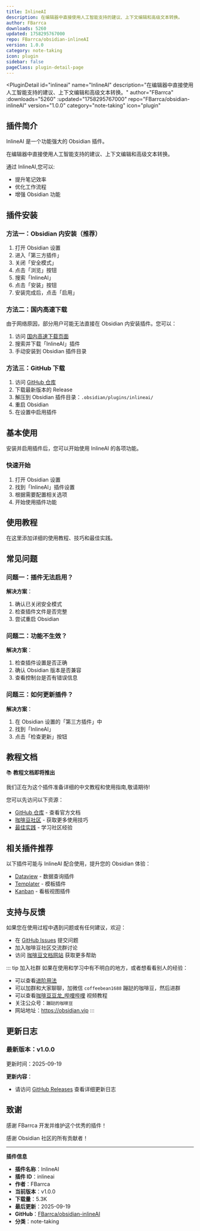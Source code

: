 ```yaml
---
title: InlineAI
description: 在编辑器中直接使用人工智能支持的建议、上下文编辑和高级文本转换。
author: FBarrca
downloads: 5260
updated: 1758295767000
repo: FBarrca/obsidian-inlineAI
version: 1.0.0
category: note-taking
icon: plugin
sidebar: false
pageClass: plugin-detail-page
---
```


<PluginDetail
  id="inlineai"
  name="InlineAI"
  description="在编辑器中直接使用人工智能支持的建议、上下文编辑和高级文本转换。"
  author="FBarrca"
  :downloads="5260"
  :updated="1758295767000"
  repo="FBarrca/obsidian-inlineAI"
  version="1.0.0"
  category="note-taking"
  icon="plugin"
>

<!-- AUTO_GENERATED_START -->
## 插件简介

InlineAI 是一个功能强大的 Obsidian 插件。

在编辑器中直接使用人工智能支持的建议、上下文编辑和高级文本转换。

通过 InlineAI,您可以:

- 提升笔记效率
- 优化工作流程
- 增强 Obsidian 功能

<!-- AUTO_GENERATED_END -->

<!-- AUTO_GENERATED_START -->
## 插件安装

### 方法一：Obsidian 内安装（推荐）

1. 打开 Obsidian 设置
2. 进入「第三方插件」
3. 关闭「安全模式」
4. 点击「浏览」按钮
5. 搜索「InlineAI」
6. 点击「安装」按钮
7. 安装完成后，点击「启用」

### 方法二：国内高速下载

由于网络原因，部分用户可能无法直接在 Obsidian 内安装插件。您可以：

1. 访问 [国内高速下载页面](/zh/documentation/obsidian-plugins-download.html)
2. 搜索并下载「InlineAI」插件
3. 手动安装到 Obsidian 插件目录

### 方法三：GitHub 下载

1. 访问 [GitHub 仓库](https://github.com/FBarrca/obsidian-inlineAI)
2. 下载最新版本的 Release
3. 解压到 Obsidian 插件目录：`.obsidian/plugins/inlineai/`
4. 重启 Obsidian
5. 在设置中启用插件

## 基本使用

安装并启用插件后，您可以开始使用 InlineAI 的各项功能。

### 快速开始

1. 打开 Obsidian 设置
2. 找到「InlineAI」插件设置
3. 根据需要配置相关选项
4. 开始使用插件功能

<!-- AUTO_GENERATED_END -->

<!-- CUSTOM_CONTENT_START:tutorial -->
## 使用教程

在这里添加详细的使用教程、技巧和最佳实践。

<!-- CUSTOM_CONTENT_END:tutorial -->

<!-- SHARED_CONTENT_START -->
## 常见问题

### 问题一：插件无法启用？

**解决方案**：
1. 确认已关闭安全模式
2. 检查插件文件是否完整
3. 尝试重启 Obsidian

### 问题二：功能不生效？

**解决方案**：
1. 检查插件设置是否正确
2. 确认 Obsidian 版本是否兼容
3. 查看控制台是否有错误信息

### 问题三：如何更新插件？

**解决方案**：
1. 在 Obsidian 设置的「第三方插件」中
2. 找到「InlineAI」
3. 点击「检查更新」按钮

## 教程文档

📚 **教程文档即将推出**

我们正在为这个插件准备详细的中文教程和使用指南,敬请期待!

您可以先访问以下资源：
- [GitHub 仓库](https://github.com/FBarrca/obsidian-inlineAI) - 查看官方文档
- [咖啡豆社区](/zh/bases/) - 获取更多使用技巧
- [最佳实践](/zh/best-practices/) - 学习社区经验

## 相关插件推荐

以下插件可能与 InlineAI 配合使用，提升您的 Obsidian 体验：

- [Dataview](/zh/plugins/dataview.html) - 数据查询插件
- [Templater](/zh/plugins/templater-obsidian.html) - 模板插件
- [Kanban](/zh/plugins/obsidian-kanban.html) - 看板视图插件

## 支持与反馈

如果您在使用过程中遇到问题或有任何建议，欢迎：

- 在 [GitHub Issues](https://github.com/FBarrca/obsidian-inlineAI/issues) 提交问题
- 加入咖啡豆社区交流群讨论
- 访问 [咖啡豆文档网站](https://obsidian.vip) 获取更多帮助

::: tip 加入社群
如果在使用和学习中有不明白的地方，或者想看看别人的经验：
- 可以查看[进阶用法](/zh/advanced)
- 可以加群和大家聊聊，加微信 `coffeebean1688` 蹦跶的咖啡豆，然后进群
- 可以查看[咖啡豆豆龙_哔哩哔哩](https://space.bilibili.com/618777356) 视频教程
- 关注公众号：`蹦跶的咖啡豆`
- 网站地址：https://obsidian.vip
:::
<!-- SHARED_CONTENT_END -->

<!-- AUTO_GENERATED_START -->
## 更新日志

### 最新版本：v1.0.0

更新时间：2025-09-19

**更新内容**：
- 请访问 [GitHub Releases](https://github.com/FBarrca/obsidian-inlineAI/releases) 查看详细更新日志

## 致谢

感谢 FBarrca 开发并维护这个优秀的插件！

感谢 Obsidian 社区的所有贡献者！

---

**插件信息**
- **插件名称**：InlineAI
- **插件 ID**：inlineai
- **作者**：FBarrca
- **当前版本**：v1.0.0
- **下载量**：5.3K
- **最后更新**：2025-09-19
- **GitHub**：[FBarrca/obsidian-inlineAI](https://github.com/FBarrca/obsidian-inlineAI)
- **分类**：note-taking
<!-- AUTO_GENERATED_END -->

</PluginDetail>

